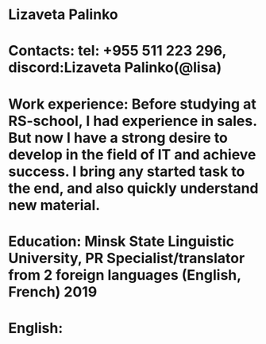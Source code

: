 # Lizaveta Palinko
# Contacts: tel: +955 511 223 296, discord:Lizaveta Palinko(@lisa)
# Work experience: Before studying at RS-school, I had experience in sales. But now I have a strong desire to develop in the field of IT and achieve success. I bring any started task to the end, and also quickly understand new material.
# Education: Minsk State Linguistic University, PR Specialist/translator from 2 foreign languages (English, French) 2019
# English: 
